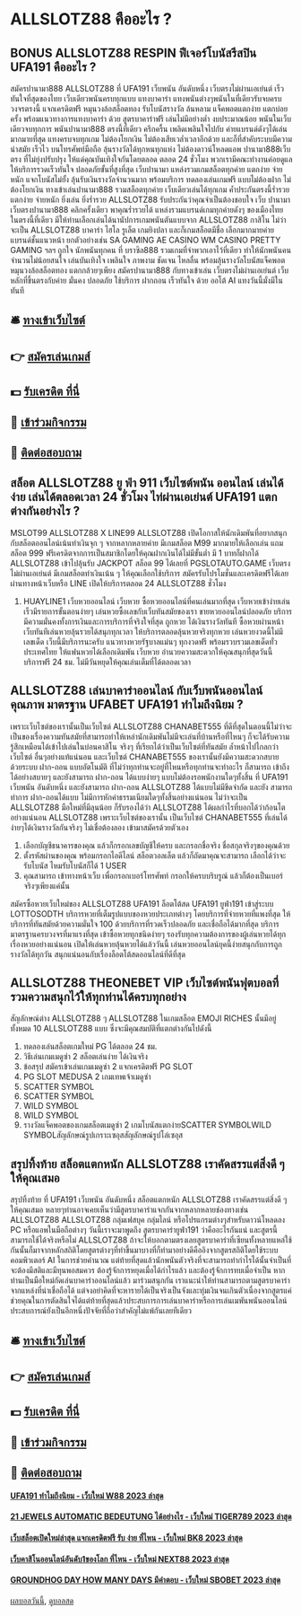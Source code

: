 # ALLSLOTZ88 คืออะไร ?
## BONUS ALLSLOTZ88 RESPIN ฟีเจอร์โบนัสรีสปิน UFA191 คืออะไร ?
สมัครปานามา888 ALLSLOTZ88 ที่ UFA191 เว็บพนัน อันดับหนึ่ง เว็บตรงไม่ผ่านเอเย่นต์ เร็วทันใจที่สุดของไทย เว็บเดียวพนันครบทุกแบบ แทงบาคาร่า แทงพนันต่างๆพนันในที่เดียวรับจบครบวงจรตรงนี้ แจกเครดิตฟรี หมุนวงล้อสล็อตทอง รับโบนัสรางวัล ล้นหลาม แจ็คพอตแตกง่าย แตกบ่อยครั้ง พร้อมแนวทางการแทงบาคาร่า ด้วย สูตรบาคาร่าฟรี เล่นไม่มีอย่างต่ำ งบประมาณน้อย พนันในเว็บเดียวจบทุกการ พนันปานามา888 ตรงนี้ที่เดียว ครึกครื้น เพลิดเพลินใจไปกับ ค่ายแบรนด์ดังๆได้เล่นมากมายที่สุด แทงครบจบทุกเกม ไม่ต้องโยกเงิน ไม่ต้องเสียเวล่ำเวลาอีกด้วย และก็ที่สำคับระบบมีความนำสมัย เร็วไว บนโทรศัพท์มือถือ ลุ้นรางวัลได้ทุกหนทุกแห่ง ไม่ต้องดาวน์โหลดแอพ ปานามา888เว็บตรง ที่ไม่ยุ่งปรับปรุง ให้แด่คุณบันเทิงใจกันโดยตลอด ตลอด 24 ชั่วโมง พวกเรามีคณะทำงานค่อยดูแล ให้บริการรวดเร็วทันใจ ปลอดภัยขั้นที่สูงที่สุด เว็บปานามา แหล่งรวมเกมสล็อตทุกค่าย แตกง่าย จ่ายหนัก แจกโบนัสไม่ยั้ง ลุ้นรับเงินรางวัลจำนวนมาก พร้อมบริการ ทดลองเล่นเกมฟรี แบบไม่ต้องฝาก ไม่ต้องโยกเงิน ทางเข้าเล่นปานามา888 รวมสล็อตทุกค่าย เว็บเดียวเล่นได้ทุกเกม ค้ำประกันตรงนี้ร่ำรวย แตกง่าย จ่ายหนัก ยิ่งเล่น ยิ่งร่ำรวย ALLSLOTZ88 รับประกันว่าคุณจำเป็นต้องชอบใจ เว็บ ปานามา
เว็บตรงปานามา888 คลิกครั้งเดียว พาคุณร่ำรวยได้ แหล่งรวมแบรนด์เกมทุกค่ายดังๆ ของเมืองไทย ในตรงนี้ที่เดียว มีให้ท่านเลือกเล่นได้นานัปการเกมพนันตันแบบจาก ALLSLOTZ88 กาสิโน ไม่ว่าจะเป็น ALLSLOTZ88 บาคาร่า ไฮโล รูเล็ต เกมยิงปลา และก็เกมสล็อตมีชื่อ เลือกมากมายค่ายแบรนด์ชั้นแนวหน้า ยกตัวอย่างเช่น SA GAMING AE CASINO WM CASINO PRETTY GAMING ฯลฯ ถูกใจ นักพนันทุกคน ที่ บราซิล888 รวมเกมที่จำพวกเอาไว้ที่เดียว ทำให้นักพนันคนจำนวนไม่น้อยสนใจ เล่นบันเทิงใจ เพลินใจ ภาพงาม ชัดเจน ไหลลื่น พร้อมลุ้นรางวัลโบนัสแจ็คพอต หมุนวงล้อสล็อตทอง แตกกล้วยๆเพียง สมัครปานามา888 กับทางเข้าเล่น เว็บตรงไม่ผ่านเอเย่นต์ เว็บหลักที่ขึ้นตรงกับค่าย มั่นคง ปลอดภัย ใช้บริการ ฝากถอน เร็วทันใจ ด้วย ออโต้ AI แทงวันนี้มั่งมีในทันที

## 🛎 [ทางเข้าเว็บไซต์](https://bit.ly/3SdLNi2)
## 👉 [สมัครเล่นเกมส์](https://bit.ly/3SdLNi2)
## 💵 [รับเครดิต ที่นี่](https://bit.ly/3dyRKHj)
## 👑 [เข้าร่วมกิจกรรม](https://bit.ly/3dyRKHj)
## 📱 [ติดต่อสอบถาม](https://bit.ly/3dyRKHj)

## สล็อต ALLSLOTZ88 ยู ฟ่า 911 เว็บไซต์พนัน ออนไลน์ เล่นได้ง่าย เล่นได้ตลอดเวลา 24 ชั่วโมง ไท่ผ่านเอเย่นต์ UFA191 แตกต่างกันอย่างไร ?
MSLOT99 ALLSLOTZ88 X LINE99 ALLSLOTZ88 เปิดโอกาสให้นักเดิมพันที่อยากสนุกกับสล็อตออนไลน์เน้นทำเงินจุก ๆ จากหลากหลายค่าย มีเกมสล็อต M99 มากมายให้เลือกเล่น แถมสล็อต 999 ฟรีเครดิตจากการเป็นสมาชิกโดยให้คุณฝากเงินได้ไม่มีขั้นต่ำ มี 1 บาทก็ฝากได้ ALLSLOTZ88 เข้าไปลุ้นรับ JACKPOT สล็อต 99 ได้เลยที่ PGSLOTAUTO.GAME เว็บตรงไม่ผ่านเอเย่นต์ มีเกมสล็อตทำเงินเน้น ๆ ให้คุณเลือกใช้บริการ สมัครรับโปรโมชั่นและเครดิตฟรีได้เลยผ่านทางหน้าเว็บหรือ LINE เปิดให้บริการตลอด 24 ALLSLOTZ88 ชั่วโมง
1. HUAYLINE1 เว็บหวยออนไลน์ เว็บหวย ซื้อหวยออนไลน์ที่คนเล่นมากที่สุด เว็บหวยเข้าง่ายเล่นเร็วมีรายการขั้นตอนง่ายๆ เล่นหวยซื้อเลขกับเว็บทันสมัยของเรา ขายหวยออนไลน์ปลอดภัย บริการมีความมั่นคงทั้งการเงินและการบริการที่จริงใจที่สุด ถูกหวย ได้เงินรางวัลทันที ซื้อหวยผ่านหน้าเว็บทันทีเล่นหวยลุ้นรวยได้สนุกทุกเวลา ให้บริการตลอดลุ้นหวยจริงทุกหวย เล่นหวยงวดนี้ไม่มีเลขเด็ด เว็บนี้มีบริการนะครับ แนวทางหวยรัฐบาลแม่นๆ ทุกงวดฟรี พร้อมรวบรวมเลขเด็ดทั่วประเทศไทย ให้แฟนหวยได้เลือกเดิมพัน เว็บหวย อำนวยความสะดวกให้คุณสนุกที่สุดวันนี้ บริการฟรี 24 ชม. ไม่มีวันหยุดให้คุณเล่นเต็มที่ได้ตลอดเวลา

## ALLSLOTZ88 เล่นบาคาร่าออนไลน์ กับเว็บพนันออนไลน์คุณภาพ มาตรฐาน UFABET UFA191 ทำไมถึงนิยม ?
เพราะเว็บไซต์ของเรานั้นเป็นเว็บไซต์ ALLSLOTZ88 CHANABET555 ที่ดีที่สุดในตอนนี้ไม่ว่าจะเป็นของเรื่องความทันสมัยที่สามารถทำให้เหล่านักเดิมพันไม่มีจะเล่นที่บ้านหรือที่ไหนๆ ก็จะได้รับความรู้สึกเหมือนได้เข้าไปเล่นในบ่อนคาสิโน จริงๆ ที่เรียกได้ว่าเป็นเว็บไซต์ที่ทันสมัย ล้ำหน้าไปไกลกว่าเว็บไซต์ อื่นๆอย่างแท้แน่นอน และเว็บไซต์ CHANABET555 ของเรานั้นยังมีความสะดวกสบาย ด้วยระบบ ฝาก-ถอน แบบอัตโนมัติ ที่ไม่ว่าทุกท่านจะอยู่ที่ไหนหรือทุกท่านจะทำอะไร ก็สามารถ เข้าถึงได้อย่างสบายๆ และยังสามารถ ฝาก-ถอน ได้แบบง่ายๆ แบบไม่ต้องรอพนักงานใดๆทั้งสิ้น ที่ UFA191 เว็บพนัน อันดับหนึ่ง และยังสามารถ ฝาก-ถอน ALLSLOTZ88 ได้แบบไม่มีขีดจำกัด และยัง สามารถทำการ ฝาก-ถอนได้แบบ ไม่มีการหักค่าธรรมเนียมใดๆทั้งสิ้นอย่างแน่นอน ไม่ว่าจะเป็น ALLSLOTZ88 มือใหม่ที่มีลุนน้อย ก็รับรองได้ว่า ALLSLOTZ88 ได้ผลกำไรที่บอกได้ว่าก้อนโตอย่างแน่นอน ALLSLOTZ88 เพราะเว็บไซต์ของเรานั้น เป็นเว็บไซต์ CHANABET555 ที่เล่นได้ง่ายๆได้เงินรางวัลกันจริงๆ ไม่เชื่อต้องลอง เข้ามาสมัครด้วยตัวเอง
1. เลือกบัญชีธนาคารของคุณ แล้วก็กรอกเลขบัญชีให้ครบ และกรอกชื่อจริง ชื่อสกุลจริงๆของคุณด้วย
2. ตั้งรหัสผ่านของคุณ พร้อมกรอกไอดีไลน์ สล็อตวอลเล็ต แล้วก็ถัดมาคุณจะสามารถ เลือกได้ว่าจะรับโบนัส ไหมรับโบนัสก็ได้ 1 USER
3. คุณสามารถ เข้าทางหน้าเว็บ เพื่อกรอกเบอร์โทรศัพท์ กรอกให้ครบบริบรูณ์ แล้วก็ต้องเป็นเบอร์จริงๆเพียงแค่นั้น

สมัครซื้อหวยเว็บใหม่ของ ALLSLOTZ88 UFA191 ล็อตโต้สด UFA191 ยูฟ่า191 เข้าสู่ระบบ LOTTOSODTH บริการหวยที่เต็มรูปแบบของหวยประเภทต่างๆ โดยบริการที่จ่ายหวยที่แพงที่สุด ให้บริการที่ทันสมัยด้วยความมั่นใจ 100 ด้วยบริการที่รวดเร็วปลอดภัย และเชื่อถือได้มากที่สุด บริการมาตรฐานครบวงจรที่มาแรงที่สุด เข้าซื้อหวยทุกชนิดง่ายๆ รองรับทุกความต้องการของผู้เล่นหวยได้ทุกเรื่องหวยอย่างแน่นอน เปิดให้เล่นหวยลุ้นหวยได้แล้ววันนี้ เล่นหวยออนไลน์ยุคนี้ง่ายสนุกกับการถูกรางวัลได้ทุกวัน สนุกแน่นอนกับเรื่องล็อตโต้สดออนไลน์ที่ดีที่สุด

## ALLSLOTZ88 THEONEBET VIP เว็บไซต์พนันฟุตบอลที่รวมความสนุกไว้ให้ทุกท่านได้ครบทุกอย่าง
สัญลักษณ์ต่าง ALLSLOTZ88 ๆ ALLSLOTZ88 ในเกมสล็อต EMOJI RICHES นั้นมีอยู่ทั้งหมด 10 ALLSLOTZ88 แบบ ซึ่งจะมีคุณสมบัติที่แตกต่างกันไปดังนี้
1. ทดลองเล่นสล็อตเกมใหม่ PG ได้ตลอด 24 ชม.
2. วิธีเล่นเกมเมดูซ่า 2 สล็อตเล่นง่าย ได้เงินจริง
3. ข้อสรุป สมัครเข้าเล่นเกมเมดูซ่า 2 แจกเครดิตฟรี PG SLOT
4. PG SLOT MEDUSA 2 เกมเทพเจ้าเมดูซ่า
5. SCATTER SYMBOL
6. SCATTER SYMBOL
7. WILD SYMBOL
8. WILD SYMBOL
9. รางวัลแจ็คพอตของเกมสล็อตเมดูซ่า 2 เกมโบนัสแตกง่ายSCATTER SYMBOLWILD SYMBOLสัญลักษณ์รูปเกราะเซอุสสัญลักษณ์รูปโล่เซอุส

## สรุปทิ้งท้าย สล็อตแตกหนัก ALLSLOTZ88 เราคัดสรรแต่สิ่งดี ๆ ให้คุณเสมอ
สรุปทิ้งท้าย ที่ UFA191 เว็บพนัน อันดับหนึ่ง สล็อตแตกหนัก ALLSLOTZ88 เราคัดสรรแต่สิ่งดี ๆ ให้คุณเสมอ หลายๆท่านอาจเคยเห็นว่ามีสูตรบาคาร่าแจกกันจากหลากหลายช่องทางเช่น ALLSLOTZ88 ALLSLOTZ88 กลุ่มเฟสบุค กลุ่มไลน์ หรือโปรแกรมต่างๆสำหรับดาวน์โหลดลง PC หรือแอพในมือถือต่างๆ วันนี้เราจะมาพูดถึง สูตรบาคาร่ายูฟ่า191 ว่าคืออะไรกันแน่ และสูตรนี้สามารถใช้ได้จริงหรือไม่ ALLSLOTZ88 ถ้าจะให้บอกตามตรงเลยสูตรบาคาร่าที่เซียนทั้งหลายแหล่ใช้กันนั้นก็มาจากหลักสถิติโดยสูตรต่างๆที่ทำขึ้นมาบางที่ก็ทำมาอย่างดีคืออิงจากสูตรสถิติโดยใช้ระบบคอมพิวเตอร์ AI ในการช่วยคำนวณ แต่ท้ายที่สุดแล้วนักพนันตัวจริงที่จะสามารถทำกำไรได้นั้นจำเป็นที่จะต้องมีสติและมีทุนพอสมควร ต้องรู้จักการหยุดเมื่อได้กำไรแล้ว และต้องรู้จักการทบเมื่อจำเป็น หากท่านเป็นมือใหม่กัดเล่นบาคาร่าออนไลน์แล้ว มาร่วมสนุกกัน เราแนะนำให้ท่านสามารถตามสูตรบาคาร่าจากแหล่งที่น่าเชื่อถือได้ แต่จงอย่าคิดที่จะหารายได้เป็นจริงเป็นจังและทุ่มเงินจนเกินตัวเนื่องจากสูตรแค่ช่วยคุณในการตัดสินใจได้แต่ท้ายที่สุดแล้วประสบการการเล่นบาคาร่าหรือการเล่นเมพันพนันออนไลน์ประสบการณ์ยังเป็นอีกหนึ่งปัจจัยที่ถือว่าสำคัญไม่แพ้กันเลยทีเดียว

## 🛎 [ทางเข้าเว็บไซต์](https://bit.ly/3SdLNi2)
## 👉 [สมัครเล่นเกมส์](https://bit.ly/3SdLNi2)
## 💵 [รับเครดิต ที่นี่](https://bit.ly/3dyRKHj)
## 👑 [เข้าร่วมกิจกรรม](https://bit.ly/3dyRKHj)
## 📱 [ติดต่อสอบถาม](https://bit.ly/3dyRKHj)

#### [UFA191 ทำไมถึงนิยม - เว็บใหม่ W88 2023 ล่าสุด](https://atom.io/themes/ufa191%20ทำไมถึงนิยม%20-%20เว็บใหม่%20w88%202023%20ล่าสุด)
#### [21 JEWELS AUTOMATIC BEDEUTUNG ได้อย่างไร - เว็บใหม่ TIGER789 2023 ล่าสุด](https://atom.io/themes/21%20jewels%20automatic%20bedeutung%20ได้อย่างไร%20-%20เว็บใหม่%20tiger789%202023%20ล่าสุด)
#### [เว็บสล็อตเปิดใหม่ล่าสุด แจกเครดิตฟรี รับ ง่าย ที่ไหน - เว็บใหม่ BK8 2023 ล่าสุด](https://atom.io/themes/เว็บสล็อตเปิดใหม่ล่าสุด%20แจกเครดิตฟรี%20รับ%20ง่าย%20ที่ไหน%20-%20เว็บใหม่%20bk8%202023%20ล่าสุด)
#### [เว็บคาสิโนออนไลน์อันดับ1ของโลก ที่ไหน - เว็บใหม่ NEXT88 2023 ล่าสุด](https://atom.io/themes/เว็บคาสิโนออนไลน์อันดับ1ของโลก%20ที่ไหน%20-%20เว็บใหม่%20next88%202023%20ล่าสุด)
#### [GROUNDHOG DAY HOW MANY DAYS มีคำตอบ - เว็บใหม่ SBOBET 2023 ล่าสุด](https://atom.io/themes/groundhog%20day%20how%20many%20days%20มีคำตอบ%20-%20เว็บใหม่%20sbobet%202023%20ล่าสุด)

[ผลบอลวันนี้](https://siamsport.tv "ผลบอลวันนี้"), [ดูบอลสด](https://siamsport.tv/ดูบอลสด "ดูบอลสด")